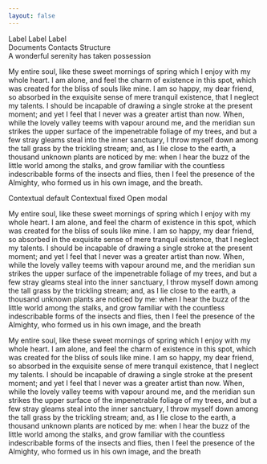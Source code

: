 ```yaml
---
layout: false
---
```


<script setup>
  import pButton from '../button/Button.vue'
  import pModal from '../modal/Modal.vue'
  import pNavbar from '../navbar/Navbar.vue'
  import pNavbarBrand from '../navbar/NavbarBrand.vue'
  import pNavbarNav from '../navbar/NavbarNav.vue'
  import pSidebar from '../sidebar/Sidebar.vue'
  import pSidebarBrand from '../sidebar/SidebarBrand.vue'
  import pSidebarNav from '../sidebar/SidebarNav.vue'
  import pNavItem from '../nav/NavItem.vue'
  import pPage from '../page/Page.vue'
  import pHeading from '../heading/Heading.vue'
  import pContextualBar from './ContextualBar.vue'
  import pDropzone from '../dropzone/Dropzone.vue'
  import pCheckbox from '../checkbox/Checkbox.vue'
  import pSheet from '../sheet/Sheet.vue'
  import pFormGroup from '../form-group/FormGroup.vue'
  import pInput from '../input/Input.vue'
  import IconClose from '@privyid/persona-icon/vue/close/16.vue'
  import IconEdit from '@privyid/persona-icon/vue/edit/16.vue'
  import { usePreview } from '../cropper/utils/use-preview'
  import { reactive, ref } from 'vue'
  import { withBase } from 'vitepress'

  const sample = ref(false)
  const sample2 = ref(false)
  const modal = ref(false)
</script>

<p-navbar fixed>
  <p-navbar-nav align="right">
    <p-nav-item active>Label</p-nav-item>
    <p-nav-item>Label</p-nav-item>
    <p-nav-item>Label</p-nav-item>
  </p-navbar-nav>
</p-navbar>

<div class="flex w-full h-full">
  <p-sidebar toggleable="lg" fixed>
    <template #brand>
      <p-sidebar-brand>
        <img src="../../public/assets/images/icon-privy.svg" />
      </p-sidebar-brand>
    </template>
    <p-sidebar-nav>
      <p-nav-item active>Documents</p-nav-item>
      <p-nav-item>Contacts</p-nav-item>
      <p-nav-item>Structure</p-nav-item>
    </p-sidebar-nav>
  </p-sidebar>
  <p-page expand="lg">
    <p-contextual-bar v-model="sample2" title="Hey! This is Title Text" fixed>
      <template #action>
        <p-button size="sm" color="info">Button text</p-button>
      </template>
    </p-contextual-bar>
    <p-contextual-bar v-model="sample" title="Hey! This is Title Text">
      <template #action>
        <p-button size="sm" color="info">Button text</p-button>
      </template>
    </p-contextual-bar>
    <div class="w-6/12 mx-auto">
      <p-heading element="h5" class="mb-5">
        A wonderful serenity has taken possession
      </p-heading>
      <p class="pb-6">
        My entire soul, like these sweet mornings of spring which I enjoy with my whole heart. I am alone, and feel the charm of existence in this spot, which was created for the bliss of souls like mine. I am so happy, my dear friend, so absorbed in the exquisite sense of mere tranquil existence, that I neglect my talents. I should be incapable of drawing a single stroke at the present moment; and yet I feel that I never was a greater artist than now. When, while the lovely valley teems with vapour around me, and the meridian sun strikes the upper surface of the impenetrable foliage of my trees, and but a few stray gleams steal into the inner sanctuary, I throw myself down among the tall grass by the trickling stream; and, as I lie close to the earth, a thousand unknown plants are noticed by me: when I hear the buzz of the little world among the stalks, and grow familiar with the countless indescribable forms of the insects and flies, then I feel the presence of the Almighty, who formed us in his own image, and the breath.
      </p>
      <div class="flex flex-row pb-6 space-x-4">
        <p-button color="info" @click="sample = !sample">Contextual default</p-button>
        <p-button color="info" @click="sample2 = !sample2">Contextual fixed</p-button>
        <p-button color="info" @click="modal=true">Open modal</p-button>
      </div>
      <p class="pb-6">
        My entire soul, like these sweet mornings of spring which I enjoy with my whole heart. I am alone, and feel the charm of existence in this spot, which was created for the bliss of souls like mine. I am so happy, my dear friend, so absorbed in the exquisite sense of mere tranquil existence, that I neglect my talents. I should be incapable of drawing a single stroke at the present moment; and yet I feel that I never was a greater artist than now. When, while the lovely valley teems with vapour around me, and the meridian sun strikes the upper surface of the impenetrable foliage of my trees, and but a few stray gleams steal into the inner sanctuary, I throw myself down among the tall grass by the trickling stream; and, as I lie close to the earth, a thousand unknown plants are noticed by me: when I hear the buzz of the little world among the stalks, and grow familiar with the countless indescribable forms of the insects and flies, then I feel the presence of the Almighty, who formed us in his own image, and the breath
      </p>
      <p>
        My entire soul, like these sweet mornings of spring which I enjoy with my whole heart. I am alone, and feel the charm of existence in this spot, which was created for the bliss of souls like mine. I am so happy, my dear friend, so absorbed in the exquisite sense of mere tranquil existence, that I neglect my talents. I should be incapable of drawing a single stroke at the present moment; and yet I feel that I never was a greater artist than now. When, while the lovely valley teems with vapour around me, and the meridian sun strikes the upper surface of the impenetrable foliage of my trees, and but a few stray gleams steal into the inner sanctuary, I throw myself down among the tall grass by the trickling stream; and, as I lie close to the earth, a thousand unknown plants are noticed by me: when I hear the buzz of the little world among the stalks, and grow familiar with the countless indescribable forms of the insects and flies, then I feel the presence of the Almighty, who formed us in his own image, and the breath
      </p>
    </div>
  </p-page>
</div>

<p-modal
  v-model="modal"
  title="Modal Title"
  text="This is place holder text. The basic dialog for modals
    should contain only valuable and relevant information."
  size="full"
  header-class="px-6"
  body-class="p-6">
</p-modal>
